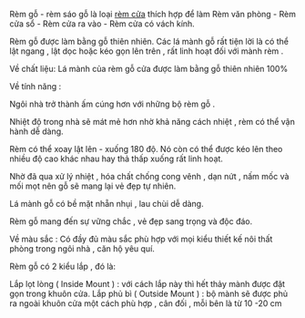 Rèm gỗ - rèm sáo gỗ là loại <a href="http://remcuatot.com" title="rèm cửa">rèm cửa</a> thích hợp để làm Rèm văn phòng - Rèm cửa sổ - Rèm cửa ra vào - Rèm cửa có vách kính. 

Rèm gỗ được làm bằng gỗ thiên nhiên. Các lá mành gỗ rất tiện lời là có thể  lật ngang , lật dọc hoặc kéo gọn lên trên , rất linh hoạt đối với mành rèm . 

Về chất liệu:  Lá mành của rèm gỗ cửa được làm bằng gỗ thiên nhiên 100% 

Về tính năng : 

Ngôi nhà trở thành ấm cúng hơn với những bộ rèm gỗ . 

Nhiệt độ trong nhà sẽ mát mẻ hơn nhờ khả năng cách nhiệt , rèm có thể vận hành dễ dàng. 

Rèm có thể xoay lật lên - xuống 180 độ. Nó còn có thể được kéo lên theo nhiều độ cao khác nhau hay thả thấp xuống rất linh hoạt. 

Nhờ đã qua xử lý nhiệt , hóa chất chống cong vênh , dạn nứt , nấm mốc và mối mọt nên gỗ sẽ mang lại vẻ đẹp tự nhiên. 

Lá mành gỗ có bề mặt nhẵn nhụi , lau chùi dễ dàng. 

Rèm gỗ mang đến sự vững chắc , vẻ đẹp sang trọng và độc đáo. 

Về màu sắc : Có đầy đủ màu sắc phù hợp với mọi kiểu thiết kế nôi thất phòng trong ngôi nhà , căn hộ yêu quí. 

Rèm gỗ có 2 kiểu lắp , đó là: 

Lắp lọt lòng ( Inside Mount ) : với cách lắp này thì hết thảy mành được đặt gọn trong khuôn cửa. 
Lắp phủ bì ( Outside Mount ) : bộ mành sẽ được phủ ra ngoài khuôn cửa một cách phù hợp , cân đối , mỗi bên là từ 10 -20 cm 

